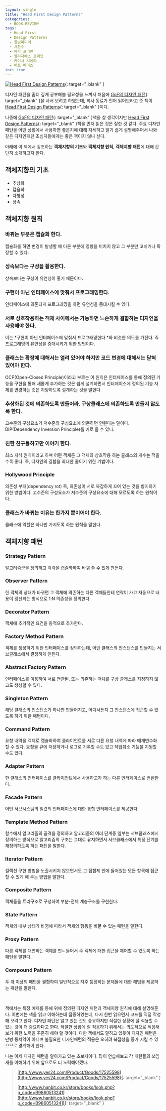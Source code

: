 ```yaml
---
layout: single
title: "Head First Design Patterns"
categories:
  - BOOK-REVIEW
tags:
  - Head First
  - Design Patterns
  - 한빛미디어
  - 서환수
  - 에릭 프리먼
  - 엘리자베스 프리먼
  - 케이시 시에라
  - 버트 베이츠
toc: true
---
```


[![Head First Design Patterns](/assets/images/books/head-first-design-patterns.jpg)](http://i.011st.com/ex_t/R/400x400/1/85/0/src/pd/17/1/3/0/3/7/8/rsnoa/1751130378_B.jpg){: target="\_blank" }

디자인 패턴을 좀더 깊게 공부해볼 필요성을 느껴서 처음에 [GoF의 디자인 패턴](http://www.yes24.com/Product/Goods/17525598){: target="\_blank" }을 사서 보려고 하였는데, 회사 동료가 먼어 읽어보라고 준 책이 [Head First Design Patterns](http://www.hanbit.co.kr/store/books/look.php?p_code=B9860513241){: target="\_blank" }이다.

나중에 [GoF의 디자인 패턴](http://www.yes24.com/Product/Goods/17525598){: target="\_blank" }책을 살 생각이지만 [Head First Design Patterns](http://www.hanbit.co.kr/store/books/look.php?p_code=B9860513241){: target="\_blank" }책을 먼저 읽은 것은 잘한 것 같다. 주요 디자인 패턴을 어떤 상황에서 사용하면 좋은지에 대해 자세하고 알기 쉽게 설명해주어서 나와 같은 디자인패턴 초심자들에게는 좋은 책이지 않나 싶다.

아래에 이 책에서 강조하는 **객체지향의 기초**와 **객체지향 원칙**, **객체지향 패턴**에 대해 간단히 소개하고자 한다.

## 객체지향의 기초

- 추상화
- 캡슐화
- 다형성
- 상속

## 객체지향 원칙

### 바뀌는 부분은 캡슐화 한다.

캡슐화를 하면 변경이 발생할 때 다른 부분에 영향을 미치지 않고 그 부분만 고치거나 확장할 수 있다.

### 상속보다는 구성을 활용한다.

상속보다는 구성이 유연성이 좋기 때문이다.

### 구현이 아닌 인터페이스에 맞춰서 프로그래밍한다.

인터페이스에 의존되게 프로그래밍을 하면 유연성을 증대시킬 수 있다.

### 서로 상호작용하는 객체 사이에서는 가능하면 느슨하게 결합하는 디자인을 사용해야 한다.

이는 *구현이 아닌 인터페이스에 맞춰서 프로그래밍한다.*와 비슷한 의도를 가진다. 즉 프로그래밍의 유연성을 증대시키기 위한 방법이다.

### 클래스는 확장에 대해서는 열려 있어야 하지만 코드 변경에 대해서는 닫혀 있어야 한다.

OCP(Open-Closed Principle)이라고 부르는 이 원칙은 인터페이스를 통해 정의된 기능을 구현을 통해 새롭게 추가하는 것은 쉽게 설계하면서 인터페이스에 정의된 기능 자체를 변경하는 것은 지양하도록 설계하는 것을 말한다.

### 추상화된 것에 의존하도록 만들어라. 구상클래스에 의존하도록 만들지 않도록 한다.

고수준의 구성요소가 저수준의 구성요소에 의존하면 안된다는 말이다. DIP(Dependency Inversion Principle)를 예로 들 수 있다.

### 친한 친구들하고만 이야기 한다.

최소 지식 원칙이라고 하며 어떤 객체든 그 객체와 상호작용 하는 클래스의 개수는 적을 수록 좋다. 즉, 디자인의 결합을 최대한 줄이기 위한 기법이다.

### Hollywood Principle

의존성 부패(dependency rot) 즉, 의존성이 서로 복잡하게 꼬여 있는 것을 방지하기 위한 방법이다. 고수준의 구성요소가 저수준의 구성요소에 대해 모르도록 하는 원칙이다.

### 클래스가 바뀌는 이유는 한가지 뿐이어야 한다.

클래스에 역할은 하나만 가지도록 하는 원칙을 말한다.

## 객체지향 패턴

### Strategy Pattern

알고리즘군을 정의하고 각각을 캡슐화하여 바꿔 쓸 수 있게 만든다.

### Observer Pattern

한 객체의 상태가 바뀌면 그 객체에 의존하는 다른 객체들한테 연락이 가고 자동으로 내용이 갱신되는 방식으로 1:N 의존성을 정의한다.

### Decorator Pattern

객체에 추가적인 요건을 동적으로 추가한다.

### Factory Method Pattern

객체를 생성하기 위한 인터페이스를 정의하는데, 어떤 클래스의 인스턴스를 만들지는 서브클래스에서 결정하게 만든다.

### Abstract Factory Pattern

인터페이스를 이용하여 서로 연관된, 또는 의존하는 객체를 구상 클래스를 지정하지 않고도 생성할 수 있다.

### Singleton Pattern

해당 클래스의 인스턴스가 하나만 만들어지고, 어디서든지 그 인스턴스에 접근할 수 있도록 하기 위한 패턴이다.

### Command Pattern

요청 내역을 객체로 캡슐화하여 클라이언트를 서로 다른 요청 내역에 따라 매개변수화 할 수 있다. 요청을 큐에 저장하거나 로그로 기록할 수도 있고 작업취소 기능을 지원할 수도 있다.

### Adapter Pattern

한 클래스의 인터페이스를 클라이언트에서 사용하고자 하는 다른 인터페이스로 변환한다.

### Facade Pattern

어떤 서브시스템의 일련의 인터페이스에 대한 통합 인터페이스를 제공한다.

### Template Method Pattern

함수에서 알고리즘의 골격을 정의하고 알고리즘의 여러 단계중 일부는 서브클래스에서 정의하는 방식으로 알고리즘의 구조는 그대로 유지하면서 서브클래스에서 특정 단계를 재정의하도록 하는 패턴을 말한다.

### Iterator Pattern

컬렉션 구현 방법을 노출시키지 않으면서도 그 집합체 안에 들어있는 모든 항목에 접근할 수 있게 해 주는 방법을 말한다.

### Composite Pattern

객체들을 트리구조로 구성하여 부분-전체 계층구조를 구현한다.

### State Pattern

객체의 내부 상태가 바뀜에 따라서 객체의 행동을 바꿀 수 있는 패턴을 말한다.

### Proxy Pattern

다른 객체를 대변하는 객체를 만ㄴ들어서 주 객체에 대한 접근을 제어할 수 있도록 하는 패턴을 말한다.

### Compound Pattern

두 개 이상의 패턴을 결합하여 일반적으로 자주 등장하는 문제들에 대한 해법을 제공하는 패턴을 말한다.

<br/>

책에서는 특정 예제를 통해 위에 정의된 디자인 패턴과 객체지향 원칙에 대해 설명해준다. 이번에는 책을 읽고 이해하는데 집중하였는데, 다시 한번 읽으면서 코드를 직접 작성해 보려고 한다.
디자인 패턴은 알고 있는 것도 중요하지만 적절한 상황에 잘 적용할 수 있는 것이 더 중요하다고 한다. 적절한 상황에 잘 적응하기 위해서는 의도적으로 적용해 보기 위한 노력을 꾸준히 해야 할 것이다. 다만 책에서도 말하고 있듯이 디자인 패턴은 만병 통치약이 아니며 불필요한 디자인패턴의 적용은 오히려 복잡성을 증가 시킬 수 있으므로 경계해야 한다.

나는 이제 디자인 패턴을 알아가고 있는 초보자이다. 많이 연습해보고 각 패턴들의 쓰임새를 이해하기 위해 앞으로도 더 노력해야겠다.

> [http://www.yes24.com/Product/Goods/17525598](http://www.yes24.com/Product/Goods/17525598){: target="\_blank" }
>
> [http://www.hanbit.co.kr/store/books/look.php?p_code=B9860513241](http://www.hanbit.co.kr/store/books/look.php?p_code=B9860513241){: target="\_blank" }
